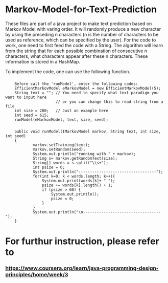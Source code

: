 # Markov-Model-for-Text-Prediction
These files are part of a java project to make text prediction based on Markov Model with varing order.
It will randomly produce a new character by using the preceding n characters (n is the number of characters to be used as reference, which can be specified by the user).  For the code to work, one need to first feed the code with a String. The algorithm will learn from the string that for each possible combination of consecutive n characters, what characters appear after these n characters. These information is stored in a HashMap.

To implement the code, one can use the following function. 
###
        Before call the 'runModel', enter the following codes:
        EfficientMarkovModel eMarkovModel = new EfficientMarkovModel(5);
		String text = ""; // You need to specify what text paradigm you want to input here
		                  // or you can change this to read string from a file
		int size = 200;   // Just an example here
		int seed = 615;
		runModel(eMarkovModel, text, size, seed);

###
        public void runModel(IMarkovModel markov, String text, int size, int seed) 
        {
                markov.setTraining(text);
                markov.setRandom(seed);
                System.out.println("running with " + markov);
                String s= markov.getRandomText(size);
		        String[] words = s.split("\\s+");
        		int psize = 0;
        		System.out.println("----------------------------------");
        		for(int k=0; k < words.length; k++){
        			System.out.print(words[k]+ " ");
        			psize += words[k].length() + 1;
        			if (psize > 60) {
        				System.out.println();
        				psize = 0;
        			}
        		}
        		System.out.println("\n----------------------------------");
        }

# For furthur instruction, please refer to 
### https://www.coursera.org/learn/java-programming-design-principles/home/week/3
